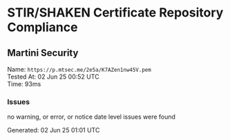 # STIR/SHAKEN Certificate Repository Compliance

## Martini Security

Name: `https://p.mtsec.me/2e5a/K7AZen1nw45V.pem`\
Tested At: 02 Jun 25 00:52 UTC\
Time: 93ms

### Issues

no warning, or error, or notice date level issues were found

Generated: 02 Jun 25 01:01 UTC